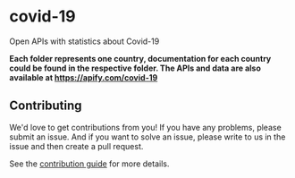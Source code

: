 # covid-19
Open APIs with statistics about Covid-19

**Each folder represents one country, documentation for each country could be found in the respective folder. The APIs and data are also available at https://apify.com/covid-19**

## Contributing

We'd love to get contributions from you! If you have any problems, please submit an issue. And if you want to solve an issue, please write to us in the issue and then create a pull request.

See the [contribution guide](https://gitlab.com/apify-public/wiki/-/wikis/Public-actors/How-to-add-a-new-Covid-19-Actor) for more details.
